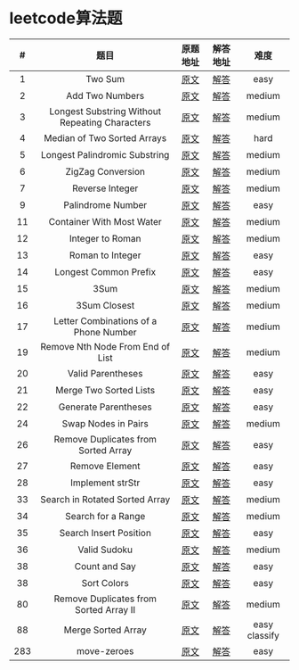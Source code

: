# leetcode算法题

| # | 题目 | 原题地址 | 解答地址 | 难度 |
| :---: |:---:|:---:|:---:|:---:|
| 1 | Two Sum | [原文](https://leetcode.com/problems/two-sum/#/description) | [解答](./1-two-sum.js) | easy |
| 2 | Add Two Numbers | [原文](https://leetcode.com/problems/add-two-numbers/#/description) | [解答](./2-two-sum.js) | medium |
| 3 | Longest Substring Without Repeating Characters   | [原文](https://leetcode.com/problems/longest-substring-without-repeating-characters/#/description) | [解答](./3-longest-substring-without-repeating-characters.js) | medium |
| 4 | Median of Two Sorted Arrays | [原文](https://leetcode.com/problems/median-of-two-sorted-arrays/#/description) | [解答](./4-median-of-two-sorted-arrays.js) | hard |
| 5 | Longest Palindromic Substring | [原文](https://leetcode.com/problems/longest-palindromic-substring/#/description) | [解答](./5-longest-palindromic-substring.js) | medium |
| 6 | ZigZag Conversion | [原文](https://leetcode.com/problems/zigzag-conversion/#/description) | [解答](./6-zigzag-conversion.js) | medium |
| 7 | Reverse Integer | [原文](https://leetcode.com/problems/reverse-integer/#/description) | [解答](./7-reverse-integer.js) | medium |
| 9 | Palindrome Number | [原文](https://leetcode.com/problems/palindrome-number/#/description) | [解答](./9-palindrome-number.js) | easy |
| 11 | Container With Most Water | [原文](https://leetcode.com/problems/container-with-most-water/description/) | [解答](./11-container-with-most-water.js) | medium |
| 12 | Integer to Roman | [原文](https://leetcode.com/problems/integer-to-roman/description/) | [解答](./12-integer-to-roman.js) | medium |
| 13 | Roman to Integer | [原文](https://leetcode.com/problems/roman-to-integer/#/description) | [解答](./13-roman-to-integer.js) | easy |
| 14 | Longest Common Prefix | [原文](https://leetcode.com/problems/longest-common-prefix/tabs/description) | [解答](./14-longest-common-prefix.js) | easy |
| 15 | 3Sum | [原文](https://leetcode.com/problems/3sum/description/) | [解答](./15-3sum.js) | medium |
| 16 | 3Sum Closest | [原文](https://leetcode.com/problems/3sum-closest/description/) | [解答](./16-3sum-closest.js) | medium |
| 17 | Letter Combinations of a Phone Number | [原文](https://leetcode.com/problems/letter-combinations-of-a-phone-number/description/) | [解答](./17-letter-combinations-of-a-phone-number.js) | medium |
| 19 | Remove Nth Node From End of List | [原文](https://leetcode.com/problems/remove-nth-node-from-end-of-list/description/) | [解答](./19-remove-nth-node-from-end-of-list.js) | medium |
| 20 | Valid Parentheses | [原文](https://leetcode.com/problems/valid-parentheses/tabs/description) | [解答](./20-valid-parentheses.js) | easy |
| 21 | Merge Two Sorted Lists | [原文](https://leetcode.com/problems/merge-two-sorted-lists/description/) | [解答](./21-merge-two-sorted-lists.js) | easy |
| 22 | Generate Parentheses | [原文](https://leetcode.com/problems/generate-parentheses/description/) | [解答](./22-generate-parentheses.js) | easy |
| 24 | Swap Nodes in Pairs | [原文](https://leetcode.com/problems/swap-nodes-in-pairs/description/) | [解答](./24-swap-nodes-in-pairs.js) | medium |
| 26 | Remove Duplicates from Sorted Array | [原文](https://leetcode.com/problems/remove-duplicates-from-sorted-array/description/) | [解答](./26-remove-duplicates-from-sorted-array.js) | easy |
| 27 | Remove Element  | [原文](https://leetcode.com/problems/remove-element/description/) | [解答](./27-remove-element.js) | easy |
| 28 | Implement strStr | [原文](https://leetcode.com/problems/implement-strstr/description/) | [解答](./28-implement-strstr.js) | easy |
| 33 | Search in Rotated Sorted Array | [原文](https://leetcode.com/problems/search-in-rotated-sorted-array/description/) | [解答](./33-search-in-rotated-sorted-array.js) | medium |
| 34 | Search for a Range | [原文](https://leetcode.com/problems/search-for-a-range/description/) | [解答](./34-search-for-a-range.js) | medium |
| 35 | Search Insert Position | [原文](https://leetcode.com/problems/search-insert-position/description/) | [解答](./35-search-insert-position.js) | easy |
| 36 | Valid Sudoku | [原文](https://leetcode.com/problems/valid-sudoku/description/) | [解答](./36-valid-sudoku.js) | medium |
| 38 | Count and Say | [原文](https://leetcode.com/problems/count-and-say/description/) | [解答](./38-count-and-say.js) | easy |
| 38 | Sort Colors | [原文](https://leetcode.com/problems/sort-colors/description/) | [解答](./80-sort-colors.js) | easy |
| 80 | Remove Duplicates from Sorted Array II | [原文](https://leetcode.com/problems/remove-duplicates-from-sorted-array-ii/description/) | [解答](./80-remove-duplicates-from-sorted-array-ii.js) | medium |
| 88 | Merge Sorted Array | [原文](https://leetcode.com/problems/merge-sorted-array/description/) | [解答](./88-merge-sorted-array.js) | easy classify |
| 283 | move-zeroes | [原文](https://leetcode.com/problems/move-zeroes/description/) | [解答](./283-move-zeroes.js) | easy |